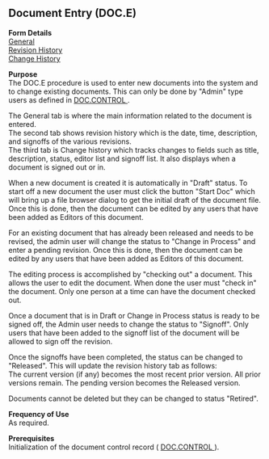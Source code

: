 ##  Document Entry (DOC.E)

<PageHeader />

**Form Details**  
[ General ](DOC-E-1/README.md)   
[ Revision History ](DOC-E-2/README.md)   
[ Change History ](DOC-E-3/README.md)   

**Purpose**  
The DOC.E procedure is used to enter new documents into the system and to change existing documents. This can only be done by "Admin" type users as defined in [ DOC.CONTROL ](DOC-CONTROL/README.md) .   
  
The General tab is where the main information related to the document is
entered.  
The second tab shows revision history which is the date, time, description,
and signoffs of the various revisions.  
The third tab is Change history which tracks changes to fields such as title,
description, status, editor list and signoff list. It also displays when a
document is signed out or in.  
  
When a new document is created it is automatically in "Draft" status. To start
off a new document the user must click the button "Start Doc" which will bring
up a file browser dialog to get the initial draft of the document file. Once
this is done, then the document can be edited by any users that have been
added as Editors of this document.  
  
For an existing document that has already been released and needs to be
revised, the admin user will change the status to "Change in Process" and
enter a pending revision. Once this is done, then the document can be edited
by any users that have been added as Editors of this document.  
  
The editing process is accomplished by "checking out" a document. This allows
the user to edit the document. When done the user must "check in" the
document. Only one person at a time can have the document checked out.  
  
Once a document that is in Draft or Change in Process status is ready to be
signed off, the Admin user needs to change the status to "Signoff". Only users
that have been added to the signoff list of the document will be allowed to
sign off the revision.  
  
Once the signoffs have been completed, the status can be changed to
"Released". This will update the revision history tab as follows:  
The current version (if any) becomes the most recent prior version. All prior
versions remain. The pending version becomes the Released version.  
  
Documents cannot be deleted but they can be changed to status "Retired".

**Frequency of Use**  
As required.

**Prerequisites**  
Initialization of the document control record ( [ DOC.CONTROL ](DOC-CONTROL/README.md) ). 

<badge text= "Version 8.10.57" vertical="middle" />

<PageFooter />
